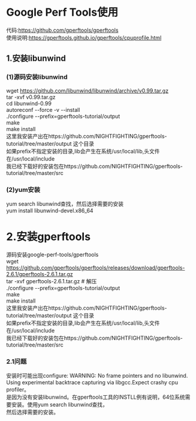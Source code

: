 # Google Perf Tools使用
代码:https://github.com/gperftools/gperftools  
使用说明:https://gperftools.github.io/gperftools/cpuprofile.html

## 1.安装libunwind
### (1)源码安装libunwind
wget https://github.com/libunwind/libunwind/archive/v0.99.tar.gz  
tar -xvf v0.99.tar.gz  
cd libunwind-0.99  
autoreconf --force -v --install  
./configure --prefix=gperftools-tutorial/output   
make   
make install  
这里我安装产出在https://github.com/NIGHTFIGHTING/gperftools-tutorial/tree/master/output 这个目录  
如果prefix不指定安装的目录,lib会产生在系统/usr/local/lib,头文件在/usr/local/include  
我已经下载好的安装包在https://github.com/NIGHTFIGHTING/gperftools-tutorial/tree/master/src  
### (2)yum安装
yum search libunwind查找，然后选择需要的安装  
yum install libunwind-devel.x86_64  

# 2.安装gperftools
源码安装google-perf-tools/gperftools  
wget https://github.com/gperftools/gperftools/releases/download/gperftools-2.6.1/gperftools-2.6.1.tar.gz  
tar -xvf  gperftools-2.6.1.tar.gz # 解压  
./configure --prefix=gperftools-tutorial/output   
make   
make install  
这里我安装产出在https://github.com/NIGHTFIGHTING/gperftools-tutorial/tree/master/output 这个目录  
如果prefix不指定安装的目录,lib会产生在系统/usr/local/lib,头文件在/usr/local/include  
我已经下载好的安装包在https://github.com/NIGHTFIGHTING/gperftools-tutorial/tree/master/src  
### 2.1问题
安装时可能出现configure: WARNING: No frame pointers and no libunwind. Using experimental backtrace capturing via libgcc.Expect crashy cpu profiler。  
是因为没有安装libunwind。在gperftools工具的INSTLL例有说明，64位系统需要安装。使用yum search libunwind查找，  
然后选择需要的安装。  


